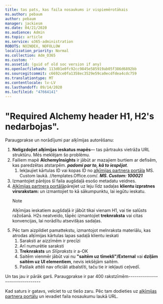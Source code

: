```yaml
---
title: tas pats, kas faila nosaukums ir vispiemērotākais
ms.author: pebaum
author: pebaum
manager: jackiesm
ms.date: 04/21/2020
ms.audience: Admin
ms.topic: article
ms.service: o365-administration
ROBOTS: NOINDEX, NOFOLLOW
localization_priority: Normal
ms.collection: Adm_O365
ms.custom: ''
ms.assetid: (guid of old soc version if any)
ms.openlocfilehash: 113d01e0fc92cc9845e585919ab05f386d6892bb
ms.sourcegitcommit: c6692ce0fa1358ec3529e59ca0ecdfdea4cdc759
ms.translationtype: MT
ms.contentlocale: lv-LV
ms.lasthandoff: 09/14/2020
ms.locfileid: "47664141"
---
```

# <a name="required-alchemy-header-h1-h2s-dont-work"></a>"Required Alchemy header H1, H2's nedarbojas".
Paraugprakse un norādījumi par alķīmijas autorēšanu:

1. **Neligzdojiet alķīmijas ieskatus mapēs**— tas pārtrauks vietrāža URL struktūru. Mēs meklējam šo problēmu.
1. Failiem mapē **AlchemyInsights** ir jābūt ar mazajiem burtiem ar defisēm, kas paredzētas atstarpēm. ***padomi par to, kā to iespējot***.
    1. Iekļaujiet kārtulas ID vai kopas ID no [alķīmijas partnera portāla](https://alchemyportal.azurewebsites.net) MS. Custom laukā. //templates.Office.com/. ***MS. Custom: 100021***
1. Izmantojiet pārējos šī faila augšdaļā esošo metadatu veidnes.
1. [Alķīmijas partnera portālā](https://alchemyportal.azurewebsites.net)pārejiet uz leju līdz sadaļas **klientu izpratnes virsrakstam:** un izmantojiet to kā sākumpunktu, lai iegūtu ieskatu. 
    > [!NOTE]
    > Alķīmijas ieskatiem augšdaļā ir jābūt tikai vienam H1, vai tie salūsts ražošanā. H2s neatveido, tāpēc izmantojiet **treknraksta** vai citas konvencijas, lai norādītu atsevišķas sadaļas.
1. Pēc tam aizpildiet pamattekstu, izmantojot melnraksta materiālu, kas atrodas alķīmijas kārtulas lapas sadaļā klientu ieskati
    1. Saraksti ar aizzīmēm ir precīzi
    1. Arī numurētie saraksti
    1. **Treknraksts** un *Slīpraksts* ir a-OK
    1. Saitēm vienmēr jābūt vai nu **"saitēm uz tīmekli"/External** vai **dziļām saitēm uz UI elementiem**, nevis iekšējām saitēm.
    1. Pašlaik attēli nav oficiāli atbalstīti, taču tie ir iekļauti ceļvedī.

Un tas jau ir pārāk garš. Paraugprakse ir par 400 rakstzīmēm---------------------------------

Kad saturs ir gatavs, velciet to uz tiešo zaru. Pēc tam dodieties uz [alķīmijas partnera portālu](https://alchemyportal.azurewebsites.net) un ievadiet faila nosaukumu laukā URL. 